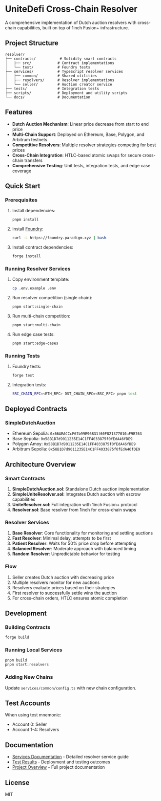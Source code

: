 # UniteDefi Cross-Chain Resolver

A comprehensive implementation of Dutch auction resolvers with cross-chain capabilities, built on top of 1inch Fusion+ infrastructure.

## Project Structure

```
resolver/
├── contracts/           # Solidity smart contracts
│   ├── src/            # Contract implementations
│   └── test/           # Foundry tests
├── services/           # TypeScript resolver services
│   ├── common/         # Shared utilities
│   ├── resolvers/      # Resolver implementations
│   └── seller/         # Auction creator service
├── tests/              # Integration tests
├── scripts/            # Deployment and utility scripts
└── docs/               # Documentation
```

## Features

- **Dutch Auction Mechanism**: Linear price decrease from start to end price
- **Multi-Chain Support**: Deployed on Ethereum, Base, Polygon, and Arbitrum testnets
- **Competitive Resolvers**: Multiple resolver strategies competing for best prices
- **Cross-Chain Integration**: HTLC-based atomic swaps for secure cross-chain transfers
- **Comprehensive Testing**: Unit tests, integration tests, and edge case coverage

## Quick Start

### Prerequisites

1. Install dependencies:
   ```bash
   pnpm install
   ```

2. Install [Foundry](https://book.getfoundry.sh/getting-started/installation):
   ```bash
   curl -L https://foundry.paradigm.xyz | bash
   ```

3. Install contract dependencies:
   ```bash
   forge install
   ```

### Running Resolver Services

1. Copy environment template:
   ```bash
   cp .env.example .env
   ```

2. Run resolver competition (single chain):
   ```bash
   pnpm start:single-chain
   ```

3. Run multi-chain competition:
   ```bash
   pnpm start:multi-chain
   ```

4. Run edge case tests:
   ```bash
   pnpm start:edge-cases
   ```

### Running Tests

1. Foundry tests:
   ```bash
   forge test
   ```

2. Integration tests:
   ```bash
   SRC_CHAIN_RPC=<ETH_RPC> DST_CHAIN_RPC=<BSC_RPC> pnpm test
   ```

## Deployed Contracts

### SimpleDutchAuction
- Ethereum Sepolia: `0x66AEACCcF67b99E96831f60F821377010aF9B763`
- Base Sepolia: `0x58B1D7d9011235E14C1FF4033875f0fEdA46fDE9`
- Polygon Amoy: `0x58B1D7d9011235E14C1FF4033875f0fEdA46fDE9`
- Arbitrum Sepolia: `0x58B1D7d9011235E14C1FF4033875f0fEdA46fDE9`

## Architecture Overview

### Smart Contracts

1. **SimpleDutchAuction.sol**: Standalone Dutch auction implementation
2. **SimpleUniteResolver.sol**: Integrates Dutch auction with escrow capabilities
3. **UniteResolver.sol**: Full integration with 1inch Fusion+ protocol
4. **Resolver.sol**: Base resolver from 1inch for cross-chain swaps

### Resolver Services

1. **Base Resolver**: Core functionality for monitoring and settling auctions
2. **Fast Resolver**: Minimal delay, attempts to be first
3. **Patient Resolver**: Waits for 50% price drop before attempting
4. **Balanced Resolver**: Moderate approach with balanced timing
5. **Random Resolver**: Unpredictable behavior for testing

### Flow

1. Seller creates Dutch auction with decreasing price
2. Multiple resolvers monitor for new auctions
3. Resolvers evaluate prices based on their strategies
4. First resolver to successfully settle wins the auction
5. For cross-chain orders, HTLC ensures atomic completion

## Development

### Building Contracts
```bash
forge build
```

### Running Local Services
```bash
pnpm build
pnpm start:resolvers
```

### Adding New Chains
Update `services/common/config.ts` with new chain configuration.

## Test Accounts

When using test mnemonic:
- Account 0: Seller
- Account 1-4: Resolvers

## Documentation

- [Services Documentation](./services/README.md) - Detailed resolver service guide
- [Test Results](./docs/TEST_RESULTS.md) - Deployment and testing outcomes
- [Project Overview](./docs/UNITE_README.md) - Full project documentation

## License

MIT